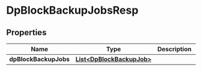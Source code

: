 # DpBlockBackupJobsResp

## Properties
Name | Type | Description | Notes
------------ | ------------- | ------------- | -------------
**dpBlockBackupJobs** | [**List&lt;DpBlockBackupJob&gt;**](DpBlockBackupJob.md) |  | 

